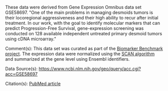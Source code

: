 These data were derived from Gene Expression Omnibus data set GSE58697. "One of the main problems in managing desmoids tumors is their locoregional aggressiveness and their high ability to recur after initial treatment. In our work, with the goal to identify molecular markers that can predict Progression-Free Survival, gene-expression screening was conducted on 128 available independent untreated primary desmoid tumors using cDNA microarray."

Comment(s): This data set was curated as part of the [Biomarker Benchmark project](https://osf.io/ssk3t/). The expression data were normalized using the [SCAN algorithm](https://bioconductor.org/packages/release/bioc/html/SCAN.UPC.html) and summarized at the gene level using Ensembl identifiers.

Data Source(s): https://www.ncbi.nlm.nih.gov/geo/query/acc.cgi?acc=GSE58697

Citation(s): [PubMed article](https://www.ncbi.nlm.nih.gov/pubmed/25878329)
